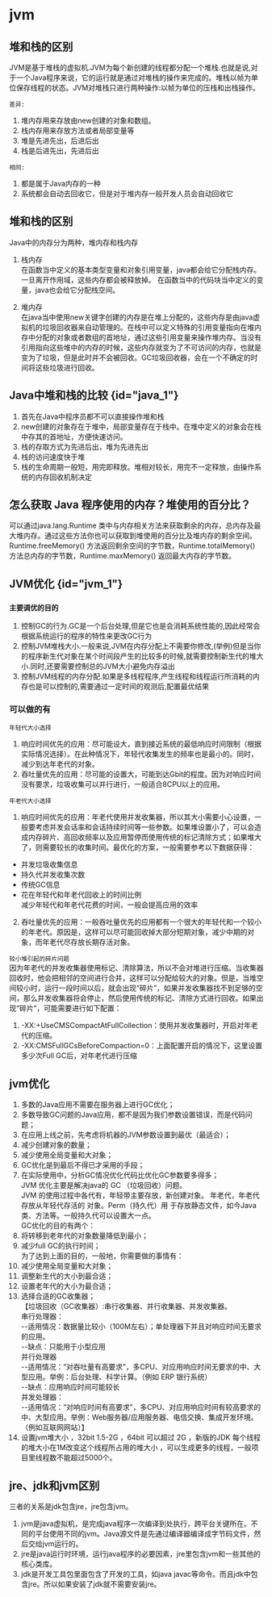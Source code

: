 # jvm

## 堆和栈的区别
JVM是基于堆栈的虚拟机.JVM为每个新创建的线程都分配一个堆栈.也就是说,对于一个Java程序来说，它的运行就是通过对堆栈的操作来完成的。堆栈以帧为单位保存线程的状态。JVM对堆栈只进行两种操作:以帧为单位的压栈和出栈操作。       

`差异:`
1. 堆内存用来存放由new创建的对象和数组。
2. 栈内存用来存放方法或者局部变量等
3. 堆是先进先出，后进后出
4. 栈是后进先出，先进后出

`相同:`
1. 都是属于Java内存的一种 
2. 系统都会自动去回收它，但是对于堆内存一般开发人员会自动回收它

## 堆和栈的区别
Java中的内存分为两种，堆内存和栈内存
1. 栈内存  
   在函数当中定义的基本类型变量和对象引用变量，java都会给它分配栈内存。一旦离开作用域，这些内存都会被释放掉。
   在函数当中的代码块当中定义的变量，java也会给它分配栈空间。

2. 堆内存  
   在java当中使用new关键字创建的内存是在堆上分配的，这些内存是由java虚拟机的垃圾回收器来自动管理的。在栈中可以定义特殊的引用变量指向在堆内存中分配的对象或者数组的首地址，通过这些引用变量来操作堆内存。当没有引用指向这些堆中的内存的时候，这些内存就变为了不可访问的内存，也就是变为了垃圾，但是此时并不会被回收。GC垃圾回收器，会在一个不确定的时间将这些垃圾进行回收。

## Java中堆和栈的比较 {id="java_1"}
1. 首先在Java中程序员都不可以直接操作堆和栈
2. new创建的对象存在于堆中，局部变量存在于栈中。在堆中定义的对象会在栈中存其的首地址，方便快速访问。
3. 栈的存取方式为先进后出，堆为先进先出
4. 栈的访问速度快于堆
5. 栈的生命周期一般短，用完即释放。堆相对较长，用完不一定释放，由操作系统的内存回收机制决定

## 怎么获取 Java 程序使用的内存？堆使用的百分比？
可以通过java.lang.Runtime 类中与内存相关方法来获取剩余的内存，总内存及最大堆内存。通过这些方法你也可以获取到堆使用的百分比及堆内存的剩余空间。Runtime.freeMemory() 方法返回剩余空间的字节数，Runtime.totalMemory() 方法总内存的字节数，Runtime.maxMemory() 返回最大内存的字节数。


## JVM优化 {id="jvm_1"}

### `主要调优的目的`
1.	控制GC的行为.GC是一个后台处理,但是它也是会消耗系统性能的,因此经常会根据系统运行的程序的特性来更改GC行为
2.	控制JVM堆栈大小.一般来说,JVM在内存分配上不需要你修改,(举例)但是当你的程序新生代对象在某个时间段产生的比较多的时候,就需要控制新生代的堆大小.同时,还要需要控制总的JVM大小避免内存溢出
3.	控制JVM线程的内存分配.如果是多线程程序,产生线程和线程运行所消耗的内存也是可以控制的,需要通过一定时间的观测后,配置最优结果

### 可以做的有
`年轻代大小选择`
1.	响应时间优先的应用：尽可能设大，直到接近系统的最低响应时间限制（根据实际情况选择）。在此种情况下，年轻代收集发生的频率也是最小的。同时，减少到达年老代的对象。
2.	吞吐量优先的应用：尽可能的设置大，可能到达Gbit的程度。因为对响应时间没有要求，垃圾收集可以并行进行，一般适合8CPU以上的应用。

`年老代大小选择`
1. 响应时间优先的应用：年老代使用并发收集器，所以其大小需要小心设置，一般要考虑并发会话率和会话持续时间等一些参数。如果堆设置小了，可以会造成内存碎片、高回收频率以及应用暂停而使用传统的标记清除方式；如果堆大了，则需要较长的收集时间。最优化的方案，一般需要参考以下数据获得：
- 并发垃圾收集信息
- 持久代并发收集次数
- 传统GC信息
- 花在年轻代和年老代回收上的时间比例  
  减少年轻代和年老代花费的时间，一般会提高应用的效率
2. 吞吐量优先的应用：一般吞吐量优先的应用都有一个很大的年轻代和一个较小的年老代。原因是，这样可以尽可能回收掉大部分短期对象，减少中期的对象，而年老代尽存放长期存活对象。

`较小堆引起的碎片问题`  
因为年老代的并发收集器使用标记、清除算法，所以不会对堆进行压缩。当收集器回收时，他会把相邻的空间进行合并，这样可以分配给较大的对象。但是，当堆空间较小时，运行一段时间以后，就会出现“碎片”，如果并发收集器找不到足够的空间，那么并发收集器将会停止，然后使用传统的标记、清除方式进行回收。如果出现“碎片”，可能需要进行如下配置：
1.	-XX:+UseCMSCompactAtFullCollection：使用并发收集器时，开启对年老代的压缩。
2.	-XX:CMSFullGCsBeforeCompaction=0：上面配置开启的情况下，这里设置多少次Full GC后，对年老代进行压缩

## jvm优化

1. 多数的Java应用不需要在服务器上进行GC优化；
2. 多数导致GC问题的Java应用，都不是因为我们参数设置错误，而是代码问题；
3. 在应用上线之前，先考虑将机器的JVM参数设置到最优（最适合）；
4. 减少创建对象的数量；
5. 减少使用全局变量和大对象；
6. GC优化是到最后不得已才采用的手段；
7. 在实际使用中，分析GC情况优化代码比优化GC参数要多得多；    
   JVM 优化主要是解决java的 GC （垃圾回收）问题。   
   JVM 的使用过程中各代有，年轻带主要存放，新创建对象。 年老代，年老代存放从年轻代存活的 对象。Perm（持久代）用 于存放静态文件，如今Java类、方法等。一般持久代可以设置大一点。     
   GC优化的目的有两个：
1. 将转移到老年代的对象数量降低到最小；
2. 减少full GC的执行时间；   
   为了达到上面的目的，一般地，你需要做的事情有：
1. 减少使用全局变量和大对象；
2. 调整新生代的大小到最合适；
3. 设置老年代的大小为最合适；
4. 选择合适的GC收集器；    
   【垃圾回收（GC收集器）:串行收集器、并行收集器、并发收集器。   
   串行处理器：    
   --适用情况：数据量比较小（100M左右）；单处理器下并且对响应时间无要求的应用。   
   --缺点：只能用于小型应用   
   并行处理器     
   --适用情况：“对吞吐量有高要求”，多CPU、对应用响应时间无要求的中、大型应用。举例：后台处理、科学计算。（例如 ERP 银行系统）     
   --缺点：应用响应时间可能较长   
   并发处理器：      
   --适用情况：“对响应时间有高要求”，多CPU、对应用响应时间有较高要求的中、大型应用。举例：Web服务器/应用服务器、电信交换、集成开发环境。（例如互联网网站）】
5. 设置jvm堆大小 ，32bit 1.5-2G  ，64bit 可以超过 2G ，新版的JDK 每个线程的堆大小在1M改变这个线程所占用的堆大小 ，可以生成更多的线程，一般项目里线程数不能超过5000个。


## jre、jdk和jvm区别
三者的关系是jdk包含jre，jre包含jvm。
1. jvm是java虚拟机，是完成java程序一次编译到处执行，跨平台关键所在。不同的平台使用不同的jvm。Java源文件是先通过编译器编译成字节码文件，然后交给jvm运行的。   
2. jre是java运行时环境，运行java程序的必要因素，jre里包含jvm和一些其他的核心类库。    
3. jdk是开发工具包里面包含了开发的工具，如java javac等命令。而且jdk中包含jre。所以如果安装了jdk就不需要安装jre。   
 
